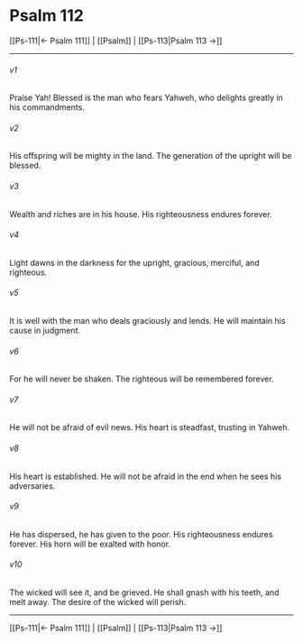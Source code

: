 # Psalm 112

[[Ps-111|← Psalm 111]] | [[Psalm]] | [[Ps-113|Psalm 113 →]]
***



###### v1 
Praise Yah! Blessed is the man who fears Yahweh, who delights greatly in his commandments. 

###### v2 
His offspring will be mighty in the land. The generation of the upright will be blessed. 

###### v3 
Wealth and riches are in his house. His righteousness endures forever. 

###### v4 
Light dawns in the darkness for the upright, gracious, merciful, and righteous. 

###### v5 
It is well with the man who deals graciously and lends. He will maintain his cause in judgment. 

###### v6 
For he will never be shaken. The righteous will be remembered forever. 

###### v7 
He will not be afraid of evil news. His heart is steadfast, trusting in Yahweh. 

###### v8 
His heart is established. He will not be afraid in the end when he sees his adversaries. 

###### v9 
He has dispersed, he has given to the poor. His righteousness endures forever. His horn will be exalted with honor. 

###### v10 
The wicked will see it, and be grieved. He shall gnash with his teeth, and melt away. The desire of the wicked will perish.

***
[[Ps-111|← Psalm 111]] | [[Psalm]] | [[Ps-113|Psalm 113 →]]
